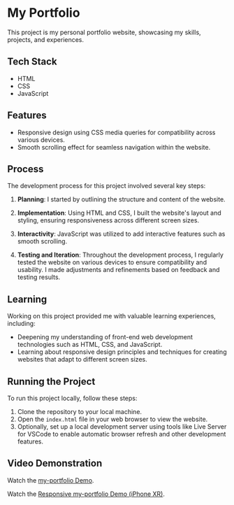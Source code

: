 # My Portfolio

This project is my personal portfolio website, showcasing my skills, projects, and experiences.

## Tech Stack

- HTML
- CSS
- JavaScript

## Features

- Responsive design using CSS media queries for compatibility across various devices.
- Smooth scrolling effect for seamless navigation within the website.

## Process

The development process for this project involved several key steps:

1. **Planning**: I started by outlining the structure and content of the website.

2. **Implementation**: Using HTML and CSS, I built the website's layout and styling, ensuring responsiveness across different screen sizes.

3. **Interactivity**: JavaScript was utilized to add interactive features such as smooth scrolling.

4. **Testing and Iteration**: Throughout the development process, I regularly tested the website on various devices to ensure compatibility and usability. I made adjustments and refinements based on feedback and testing results.

## Learning

Working on this project provided me with valuable learning experiences, including:

- Deepening my understanding of front-end web development technologies such as HTML, CSS, and JavaScript.
- Learning about responsive design principles and techniques for creating websites that adapt to different screen sizes.

## Running the Project

To run this project locally, follow these steps:

1. Clone the repository to your local machine.
2. Open the `index.html` file in your web browser to view the website.
3. Optionally, set up a local development server using tools like Live Server for VSCode to enable automatic browser refresh and other development features.

## Video Demonstration

Watch the [my-portfolio Demo](https://github.com/Yosra697/my-potfolio/assets/83519787/16891cd3-4070-412c-bc10-c3158d187ae7).

Watch the [Responsive my-portfolio Demo (iPhone XR)](https://github.com/Yosra697/my-potfolio/assets/83519787/56f7099b-12e6-4b6a-9b5b-d053aa24f51e).
